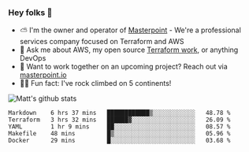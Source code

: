 

### Hey folks 👋

- ⛅️ I'm the owner and operator of [Masterpoint](https://masterpoint.io) - We're a professional services company focused on Terraform and AWS
- 💬 Ask me about AWS, my open source [Terraform work](https://github.com/masterpointio?q=terraform&type=&language=hcl), or anything DevOps
- 🔨 Want to work together on an upcoming project? Reach out via [masterpoint.io](https://masterpoint.io)
- 🧗‍♂️ Fun fact: I've rock climbed on 5 continents! 


![Matt's github stats](https://github-readme-stats.vercel.app/api?username=Gowiem&count_private=true&theme=cobalt&show_icons=true)

<!--START_SECTION:waka-->
```text
Markdown    6 hrs 37 mins   ████████████▒░░░░░░░░░░░░   48.78 % 
Terraform   3 hrs 32 mins   ██████▓░░░░░░░░░░░░░░░░░░   26.09 % 
YAML        1 hr 9 mins     ██░░░░░░░░░░░░░░░░░░░░░░░   08.57 % 
Makefile    48 mins         █▒░░░░░░░░░░░░░░░░░░░░░░░   05.96 % 
Docker      29 mins         █░░░░░░░░░░░░░░░░░░░░░░░░   03.68 % 
```
<!--END_SECTION:waka-->
